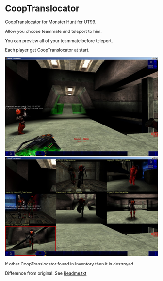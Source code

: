 # CoopTranslocator
CoopTranslocator for Monster Hunt for UT99.

Allow you choose teammate and teleport to him.

You can preview all of your teammate before teleport.

Each player get CoopTranslocator at start.

![Idle](Idle.jpg)
![Selection](Selection.jpg)

If other CoopTranslocator found in Inventory then it is destroyed.

Difference from original:
See [Readme.txt](Readme.txt)
